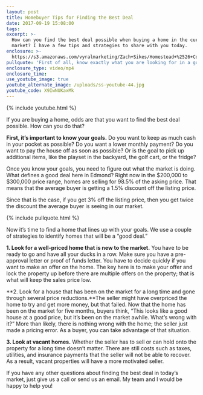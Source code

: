 ```yaml
---
layout: post
title: Homebuyer Tips for Finding the Best Deal
date: 2017-09-19 15:08:00
tags:
excerpt: >-
  How can you find the best deal possible when buying a home in the current
  market? I have a few tips and strategies to share with you today.
enclosure: >-
  https://s3.amazonaws.com/vyralmarketing/Zach+Sikes/Homestead+%2526+Co-+Homebuyer+Tips+for+Finding+the+Best+Deal.mp4
pullquote: 'First of all, know exactly what you are looking for in a good deal.'
enclosure_type: video/mp4
enclosure_time:
use_youtube_image: true
youtube_alternate_image: /uploads/ss-youtube-44.jpg
youtube_code: X9IwNUKaxMk
---
```



{% include youtube.html %}

If you are buying a home, odds are that you want to find the best deal possible. How can you do that?

**First, it’s important to know your goals.** Do you want to keep as much cash in your pocket as possible? Do you want a lower monthly payment? Do you want to pay the house off as soon as possible? Or is the goal to pick up additional items, like the playset in the backyard, the golf cart, or the fridge?

Once you know your goals, you need to figure out what the market is doing. What defines a good deal here in Edmond? Right now in the $200,000 to $300,000 price range, homes are selling for 98.5% of the asking price. That means that the average buyer is getting a 1.5% discount off the listing price.

Since that is the case, if you get 3% off the listing price, then you get twice the discount the average buyer is seeing in our market.

{% include pullquote.html %}

Now it’s time to find a home that lines up with your goals. We use a couple of strategies to identify homes that will be a “good deal.”

**1. Look for a well-priced home that is new to the market.** You have to be ready to go and have all your ducks in a row. Make sure you have a pre-approval letter or proof of funds letter. You have to decide quickly if you want to make an offer on the home. The key here is to make your offer and lock the property up before there are multiple offers on the property; that is what will keep the sales price low.

**2. Look for a house that has been on the market for a long time and gone through several price reductions.**The seller might have overpriced the home to try and get more money, but that failed. Now that the home has been on the market for five months, buyers think, “This looks like a good house at a good price, but it’s been on the market awhile. What’s wrong with it?” More than likely, there is nothing wrong with the home; the seller just made a pricing error. As a buyer, you can take advantage of that situation.

**3. Look at vacant homes.** Whether the seller has to sell or can hold onto the property for a long time doesn’t matter. There are still costs such as taxes, utilities, and insurance payments that the seller will not be able to recover. As a result, vacant properties will have a more motivated seller.

If you have any other questions about finding the best deal in today’s market, just give us a call or send us an email. My team and I would be happy to help you!